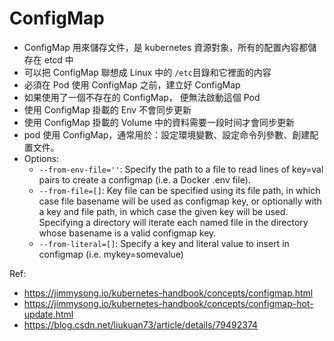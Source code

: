 # ConfigMap

- ConfigMap 用來儲存文件，是 kubernetes 資源對象，所有的配置內容都儲存在 etcd 中
- 可以把 ConfigMap 聯想成 Linux 中的 `/etc`目錄和它裡面的内容
- 必須在 Pod 使用 ConfigMap 之前，建立好 ConfigMap
- 如果使用了一個不存在的 ConfigMap， 便無法啟動這個 Pod
- 使用 ConfigMap 掛載的 Env 不會同步更新
- 使用 ConfigMap 掛載的 Volume 中的資料需要一段时间才會同步更新
- pod 使用 ConfigMap，通常用於：設定環境變數、設定命令列參數、創建配置文件。
- Options:
  -  `--from-env-file=''`: Specify the path to a file to read lines of key=val pairs to create a configmap (i.e. a Docker .env file).
  -  `--from-file=[]`: Key file can be specified using its file path, in which case file basename will be used as configmap key, or optionally with a key and file path, in which case the given key will be used.  Specifying a directory will iterate each named file in the directory whose basename is a valid configmap key.
  -  `--from-literal=[]`: Specify a key and literal value to insert in configmap (i.e. mykey=somevalue)

Ref:  
- https://jimmysong.io/kubernetes-handbook/concepts/configmap.html
- https://jimmysong.io/kubernetes-handbook/concepts/configmap-hot-update.html
- https://blog.csdn.net/liukuan73/article/details/79492374

